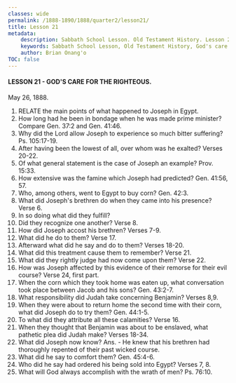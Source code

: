 ```yaml
---
classes: wide
permalink: /1888-1890/1888/quarter2/lesson21/
title: Lesson 21
metadata:
    description: Sabbath School Lesson. Old Testament History. Lesson 21. May 26, 1888. God's care for the righteous.
    keywords: Sabbath School Lesson, Old Testament History, God's care for the righteous, Lesson 21. May 26, 1888.
    author: Brian Onang'o
TOC: false
---
```


#### LESSON 21 - GOD'S CARE FOR THE RIGHTEOUS.

May 26, 1888.

1. RELATE the main points of what happened to Joseph in Egypt.
2. How long had he been in bondage when he was made prime minister? Compare Gen. 37:2 and Gen. 41:46.
3. Why did the Lord allow Joseph to experience so much bitter suffering? Ps. 105:17-19.
4. After having been the lowest of all, over whom was he exalted? Verses 20-22.
5. Of what general statement is the case of Joseph an example? Prov. 15:33.
6. How extensive was the famine which Joseph had predicted? Gen. 41:56, 57.
7. Who, among others, went to Egypt to buy corn? Gen. 42:3.
8. What did Joseph's brethren do when they came into his presence? Verse 6.
9. In so doing what did they fulfill?
10. Did they recognize one another? Verse 8.
11. How did Joseph accost his brethren? Verses 7-9.
12. What did he do to them? Verse 17.
13. Afterward what did he say and do to them? Verses 18-20.
14. What did this treatment cause them to remember? Verse 21.
15. What did they rightly judge had now come upon them? Verse 22.
16. How was Joseph affected by this evidence of their remorse for their evil course? Verse 24, first part.
17. When the corn which they took home was eaten up, what conversation took place between Jacob and his sons? Gen. 43:2-7.
18. What responsibility did Judah take concerning Benjamin? Verses 8,9.
19. When they were about to return home the second time with their corn, what did Joseph do to try them? Gen. 44:1-5.
20. To what did they attribute all these calamities? Verse 16.
21. When they thought that Benjamin was about to be enslaved, what pathetic plea did Judah make? Verses 18-34.
22. What did Joseph now know? Ans. - He knew that his brethren had thoroughly repented of their past wicked course.
23. What did he say to comfort them? Gen. 45:4-6.
24. Who did he say had ordered his being sold into Egypt? Verses 7, 8.
25. What will God always accomplish with the wrath of men? Ps. 76:10.
